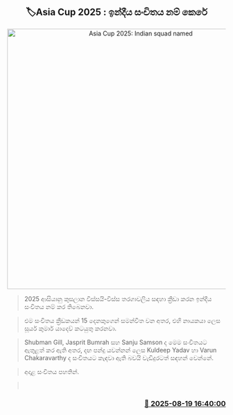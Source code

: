 <p align='center'><b><h2 align='center' title='Asia Cup 2025: Indian squad named'>🏷Asia Cup 2025 : ඉන්දීය සංචිතය නම් කෙරේ</h2></b></p>
<p align='center'><img src='https://helakuru.sgp1.cdn.digitaloceanspaces.com/esana/images/lib/asia-cup-2022-archived.jpg' width='600' alt='Asia Cup 2025: Indian squad named'></p>

> 2025 ආසියානු කුසලාන විස්සයි-විස්ස තරගාවලිය සඳහා ක්‍රීඩා කරන ඉන්දීය සංචිතය නම් කර තිබෙනවා.

> එම සංචිතය ක්‍රීඩකයන් 15 දෙනකුගෙන් සමන්විත වන අතර, එහි නායකයා ලෙස සූර්ය කුමාර් යාදෙව් කටයුතු කරනවා.

> Shubman Gill, Jasprit Bumrah සහ Sanju Samson ද මෙම සංචිතයට ඇතුළත් කර ඇති අතර, දඟ පන්දු යවන්නන් ලෙස Kuldeep Yadav හා Varun Chakaravarthy ද සංචිතයට කැඳවා ඇති බවයි වැඩිදුරටත් සඳහන් වෙන්නේ.

> අදාළ සංචිතය පහතින්.

>  



<h3 align='right'><a href='https://www.helakuru.lk/esana/p/112839/'>📅 2025-08-19 16:40:00</a></h3>
